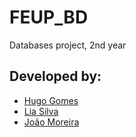 # FEUP_BD
Databases project, 2nd year

## Developed by: </br>
* [Hugo Gomes](https://github.com/Hugo7gomes) </br>
* [Lia Silva](https://github.com/liavieir) </br>
* [João Moreira](https://github.com/up202005035) </br>
